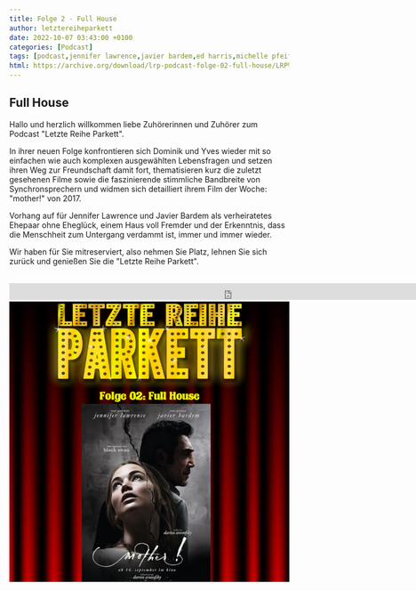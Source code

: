 ```yaml
---
title: Folge 2 - Full House
author: letztereiheparkett
date: 2022-10-07 03:43:00 +0100
categories: [Podcast]
tags: [podcast,jennifer lawrence,javier bardem,ed harris,michelle pfeiffer, horror,psycho,synchronsprecher]
html: https://archive.org/download/lrp-podcast-folge-02-full-house/LRP%20Podcast%20Folge%2002%20-%20Full%20House.mp3
---
```


## Full House
Hallo und herzlich willkommen liebe Zuhörerinnen und Zuhörer zum Podcast "Letzte Reihe Parkett".

 
In ihrer neuen Folge konfrontieren sich Dominik und Yves wieder mit so einfachen wie auch komplexen ausgewählten Lebensfragen und setzen ihren Weg zur Freundschaft damit fort, thematisieren kurz die zuletzt gesehenen Filme sowie die faszinierende stimmliche Bandbreite von Synchronsprechern und widmen sich detailliert ihrem Film der Woche: "mother!" von 2017.

Vorhang auf für Jennifer Lawrence und Javier Bardem als verheiratetes Ehepaar ohne Eheglück, einem Haus voll Fremder und der Erkenntnis, dass die Menschheit zum Untergang verdammt ist, immer und immer wieder.

Wir haben für Sie mitreserviert, also nehmen Sie Platz, lehnen Sie sich zurück und genießen Sie die "Letzte Reihe Parkett".
<br>
<br>

<iframe src="https://archive.org/embed/lrp-podcast-folge-02-full-house/LRP%20Podcast%20Folge%2002%20-%20Full%20House.mp3" width="800" height="30" frameborder="0" webkitallowfullscreen="true" mozallowfullscreen="true" allowfullscreen></iframe>


<img src="/assets/img/postings/posting002.png" alt="Podcast Cover">